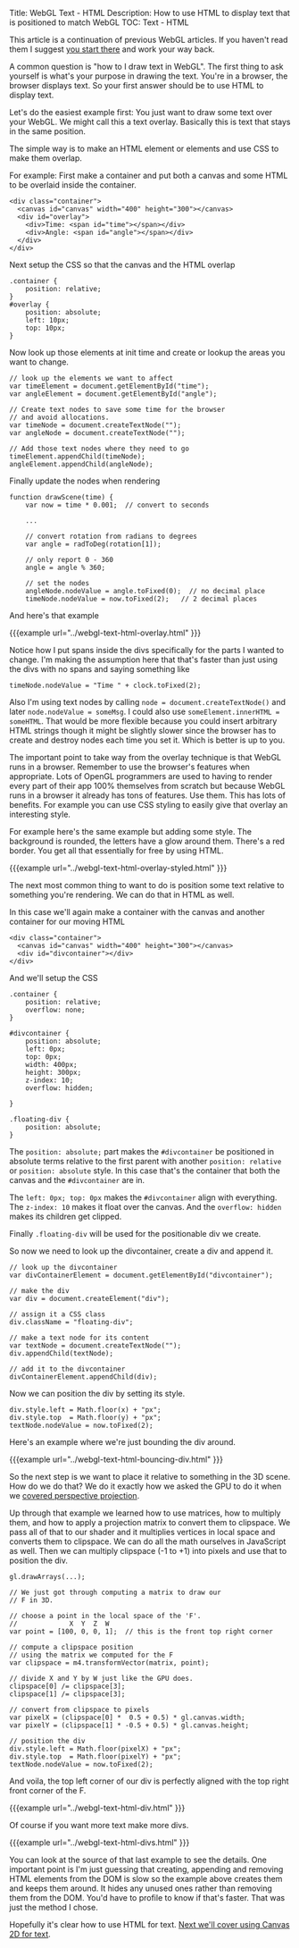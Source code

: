 Title: WebGL Text - HTML
Description: How to use HTML to display text that is positioned to match WebGL
TOC: Text - HTML


This article is a continuation of previous WebGL articles.
If you haven't read them I suggest [you start there](webgl-3d-perspective.html)
and work your way back.

A common question is "how to I draw text in WebGL". The first thing to ask yourself
is what's your purpose in drawing the text. You're in a browser, the browser
displays text. So your first answer should be to use HTML to display text.

Let's do the easiest example first: You just want to draw some text over
your WebGL. We might call this a text overlay. Basically this is text that stays
in the same position.

The simple way is to make an HTML element or elements and use CSS to make them overlap.

For example: First make a container and put both a canvas and some HTML to be
overlaid inside the container.

    <div class="container">
      <canvas id="canvas" width="400" height="300"></canvas>
      <div id="overlay">
        <div>Time: <span id="time"></span></div>
        <div>Angle: <span id="angle"></span></div>
      </div>
    </div>

Next setup the CSS so that the canvas and the HTML overlap

    .container {
        position: relative;
    }
    #overlay {
        position: absolute;
        left: 10px;
        top: 10px;
    }

Now look up those elements at init time and create or lookup the areas you want to
change.

    // look up the elements we want to affect
    var timeElement = document.getElementById("time");
    var angleElement = document.getElementById("angle");

    // Create text nodes to save some time for the browser
    // and avoid allocations.
    var timeNode = document.createTextNode("");
    var angleNode = document.createTextNode("");

    // Add those text nodes where they need to go
    timeElement.appendChild(timeNode);
    angleElement.appendChild(angleNode);

Finally update the nodes when rendering

    function drawScene(time) {
        var now = time * 0.001;  // convert to seconds

        ...

        // convert rotation from radians to degrees
        var angle = radToDeg(rotation[1]);

        // only report 0 - 360
        angle = angle % 360;

        // set the nodes
        angleNode.nodeValue = angle.toFixed(0);  // no decimal place
        timeNode.nodeValue = now.toFixed(2);   // 2 decimal places

And here's that example

{{{example url="../webgl-text-html-overlay.html" }}}

Notice how I put spans inside the divs specifically for the parts I wanted to change. I'm making the
assumption here that that's faster than just using the divs with no spans and saying something like

    timeNode.nodeValue = "Time " + clock.toFixed(2);

Also I'm using text nodes by calling `node = document.createTextNode()` and later `node.nodeValue = someMsg`.
I could also use `someElement.innerHTML = someHTML`. That would be more flexible because you could
insert arbitrary HTML strings though it might be slightly slower since the browser has to create
and destroy nodes each time you set it. Which is better is up to you.

The important point to take way from the overlay technique is that WebGL runs in a browser. Remember to
use the browser's features when appropriate. Lots of OpenGL programmers are used to having to render
every part of their app 100% themselves from scratch but because WebGL runs in a browser it already
has tons of features. Use them. This has lots of benefits. For example you can use CSS styling to
easily give that overlay an interesting style.

For example here's the same example but adding some style. The background is rounded, the letters have
a glow around them. There's a red border. You get all that essentially for free by using HTML.

{{{example url="../webgl-text-html-overlay-styled.html" }}}

The next most common thing to want to do is position some text relative to something you're rendering.
We can do that in HTML as well.

In this case we'll again make a container with the canvas and another container for our moving HTML

    <div class="container">
      <canvas id="canvas" width="400" height="300"></canvas>
      <div id="divcontainer"></div>
    </div>

And we'll setup the CSS

    .container {
        position: relative;
        overflow: none;
    }

    #divcontainer {
        position: absolute;
        left: 0px;
        top: 0px;
        width: 400px;
        height: 300px;
        z-index: 10;
        overflow: hidden;

    }

    .floating-div {
        position: absolute;
    }

The `position: absolute;` part makes the `#divcontainer` be positioned in absolute terms relative
to the first parent with another `position: relative` or `position: absolute` style. In this case
that's the container that both the canvas and the `#divcontainer` are in.

The `left: 0px; top: 0px` makes the `#divcontainer` align with everything. The `z-index: 10` makes
it float over the canvas. And the `overflow: hidden` makes its children get clipped.

Finally `.floating-div` will be used for the positionable div we create.

So now we need to look up the divcontainer, create a div and append it.

    // look up the divcontainer
    var divContainerElement = document.getElementById("divcontainer");

    // make the div
    var div = document.createElement("div");

    // assign it a CSS class
    div.className = "floating-div";

    // make a text node for its content
    var textNode = document.createTextNode("");
    div.appendChild(textNode);

    // add it to the divcontainer
    divContainerElement.appendChild(div);


Now we can position the div by setting its style.

    div.style.left = Math.floor(x) + "px";
    div.style.top  = Math.floor(y) + "px";
    textNode.nodeValue = now.toFixed(2);

Here's an example where we're just bounding the div around.

{{{example url="../webgl-text-html-bouncing-div.html" }}}

So the next step is we want to place it relative to something in the 3D scene.
How do we do that? We do it exactly how we asked the GPU to do it when we
[covered perspective projection](webgl-3d-perspective.html).

Up through that example we learned how to use matrices, how to multiply them,
and how to apply a projection matrix to convert them to clipspace. We pass all
of that to our shader and it multiplies vertices in local space and converts
them to clipspace. We can do all the math ourselves in JavaScript as well.
Then we can multiply clipspace (-1 to +1) into pixels and use
that to position the div.

    gl.drawArrays(...);

    // We just got through computing a matrix to draw our
    // F in 3D.

    // choose a point in the local space of the 'F'.
    //             X  Y  Z  W
    var point = [100, 0, 0, 1];  // this is the front top right corner

    // compute a clipspace position
    // using the matrix we computed for the F
    var clipspace = m4.transformVector(matrix, point);

    // divide X and Y by W just like the GPU does.
    clipspace[0] /= clipspace[3];
    clipspace[1] /= clipspace[3];

    // convert from clipspace to pixels
    var pixelX = (clipspace[0] *  0.5 + 0.5) * gl.canvas.width;
    var pixelY = (clipspace[1] * -0.5 + 0.5) * gl.canvas.height;

    // position the div
    div.style.left = Math.floor(pixelX) + "px";
    div.style.top  = Math.floor(pixelY) + "px";
    textNode.nodeValue = now.toFixed(2);

And voila, the top left corner of our div is perfectly aligned
with the top right front corner of the F.

{{{example url="../webgl-text-html-div.html" }}}

Of course if you want more text make more divs.

{{{example url="../webgl-text-html-divs.html" }}}

You can look at the source of that last example to see the
details. One important point is I'm just guessing that
creating, appending and removing HTML elements from the DOM
is slow so the example above creates them and keeps them
around. It hides any unused ones rather than removing them
from the DOM. You'd have to profile to know if that's faster.
That was just the method I chose.

Hopefully it's clear how to use HTML for text. [Next we'll
cover using Canvas 2D for text](webgl-text-canvas2d.html).



